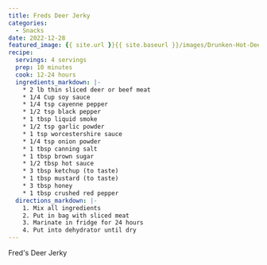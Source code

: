```yaml
---
title: Freds Deer Jerky
categories:
  - Snacks
date: 2022-12-28
featured_image: {{ site.url }}{{ site.baseurl }}/images/Drunken-Hot-Deer-7.jpg
recipe:
  servings: 4 servings
  prep: 10 minutes
  cook: 12-24 hours
  ingredients_markdown: |-
    * 2 lb thin sliced deer or beef meat
    * 1/4 Cup soy sauce
    * 1/4 tsp cayenne pepper
    * 1/2 tsp black pepper
    * 1 tbsp liquid smoke
    * 1/2 tsp garlic powder
    * 1 tsp worcestershire sauce
    * 1/4 tsp onion powder
    * 1 tbsp canning salt
    * 1 tbsp brown sugar
    * 1/2 tbsp hot sauce
    * 3 tbsp ketchup (to taste)
    * 1 tbsp mustard (to taste)
    * 3 tbsp honey
    * 1 tbsp crushed red pepper
  directions_markdown: |-
    1. Mix all ingredients
    2. Put in bag with sliced meat
    3. Marinate in fridge for 24 hours
    4. Put into dehydrator until dry
---
```

Fred's Deer Jerky
